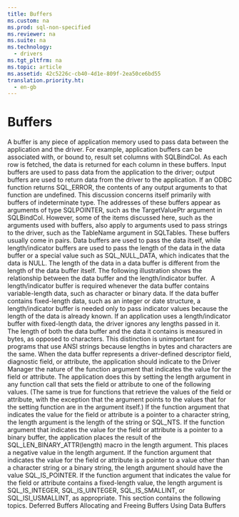 ```yaml
---
title: Buffers
ms.custom: na
ms.prod: sql-non-specified
ms.reviewer: na
ms.suite: na
ms.technology: 
  - drivers
ms.tgt_pltfrm: na
ms.topic: article
ms.assetid: 42c5226c-cb40-4d1e-809f-2ea50ce6bd55
translation.priority.ht: 
  - en-gb
---
```

# Buffers
<?xml version="1.0" encoding="utf-8"?>
<developerConceptualDocument xmlns="http://ddue.schemas.microsoft.com/authoring/2003/5" xmlns:xlink="http://www.w3.org/1999/xlink" xmlns:xsi="http://www.w3.org/2001/XMLSchema-instance" xsi:schemaLocation="http://ddue.schemas.microsoft.com/authoring/2003/5 http://dduestorage.blob.core.windows.net/ddueschema/developer.xsd">
  <introduction>
    <para>A buffer is any piece of application memory used to pass data between the application and the driver. For example, application buffers can be associated with, or <legacyItalic>bound to,</legacyItalic> result set columns with <legacyBold>SQLBindCol</legacyBold>. As each row is fetched, the data is returned for each column in these buffers. <legacyItalic>Input buffers</legacyItalic> are used to pass data from the application to the driver; <legacyItalic>output buffers</legacyItalic> are used to return data from the driver to the application.</para>
    <alert class="note">
      <para>If an ODBC function returns SQL_ERROR, the contents of any output arguments to that function are undefined.</para>
    </alert>
    <para>This discussion concerns itself primarily with buffers of indeterminate type. The addresses of these buffers appear as arguments of type SQLPOINTER, such as the <legacyItalic>TargetValuePtr</legacyItalic> argument in <legacyBold>SQLBindCol</legacyBold>. However, some of the items discussed here, such as the arguments used with buffers, also apply to arguments used to pass strings to the driver, such as the <legacyItalic>TableName</legacyItalic> argument in <legacyBold>SQLTables</legacyBold>.</para>
    <para>These buffers usually come in pairs. <legacyItalic>Data buffers</legacyItalic> are used to pass the data itself, while <legacyItalic>length/indicator buffers</legacyItalic> are used to pass the length of the data in the data buffer or a special value such as SQL_NULL_DATA, which indicates that the data is NULL. The length of the data in a data buffer is different from the length of the data buffer itself. The following illustration shows the relationship between the data buffer and the length/indicator buffer.</para>
    <mediaLink>
      <image xlink:href="cac2fb34-b8d6-4041-bc34-1b299f7f3f0b" />
    </mediaLink>
    <para>A length/indicator buffer is required whenever the data buffer contains variable-length data, such as character or binary data. If the data buffer contains fixed-length data, such as an integer or date structure, a length/indicator buffer is needed only to pass indicator values because the length of the data is already known. If an application uses a length/indicator buffer with fixed-length data, the driver ignores any lengths passed in it.</para>
    <para>The length of both the data buffer and the data it contains is measured in bytes, as opposed to characters. This distinction is unimportant for programs that use ANSI strings because lengths in bytes and characters are the same.</para>
    <para>When the data buffer represents a driver-defined descriptor field, diagnostic field, or attribute, the application should indicate to the Driver Manager the nature of the function argument that indicates the value for the field or attribute. The application does this by setting the length argument in any function call that sets the field or attribute to one of the following values. (The same is true for functions that retrieve the values of the field or attribute, with the exception that the argument points to the values that for the setting function are in the argument itself.)  </para>
    <list class="bullet">
      <listItem>
        <para>If the function argument that indicates the value for the field or attribute is a pointer to a character string, the <legacyItalic>length</legacyItalic> argument is the length of the string or SQL_NTS.</para>
      </listItem>
      <listItem>
        <para>If the function argument that indicates the value for the field or attribute is a pointer to a binary buffer, the application places the result of the SQL_LEN_BINARY_ATTR(<legacyItalic>length</legacyItalic>) macro in the <legacyItalic>length</legacyItalic> argument. This places a negative value in the <legacyItalic>length</legacyItalic> argument.</para>
      </listItem>
      <listItem>
        <para>If the function argument that indicates the value for the field or attribute is a pointer to a value other than a character string or a binary string, the <legacyItalic>length </legacyItalic>argument should have the value SQL_IS_POINTER.</para>
      </listItem>
      <listItem>
        <para>If the function argument that indicates the value for the field or attribute contains a fixed-length value, the <legacyItalic>length</legacyItalic> argument is SQL_IS_INTEGER, SQL_IS_UINTEGER, SQL_IS_SMALLINT, or SQL_ISI_USMALLINT, as appropriate.</para>
      </listItem>
    </list>
    <para>This section contains the following topics.  </para>
    <list class="bullet">
      <listItem>
        <para>
          <legacyLink xlink:href="02c9a75c-2103-4f68-a1db-e31f7e0f1f03">Deferred Buffers</legacyLink>
        </para>
      </listItem>
      <listItem>
        <para>
          <legacyLink xlink:href="886bc9ed-39d4-43d2-82ff-aebc35b14d39">Allocating and Freeing Buffers</legacyLink>
        </para>
      </listItem>
      <listItem>
        <para>
          <legacyLink xlink:href="06b9f603-b395-497c-979b-d3ec3d6db375">Using Data Buffers</legacyLink>
        </para>
      </listItem>
    </list>
  </introduction>
  <relatedTopics />
</developerConceptualDocument>